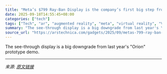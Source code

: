 ```yaml
---
title: "Meta’s $799 Ray-Ban Display is the company’s first big step from VR to AR"
date: 2025-09-18T14:55:45+08:00
categories: ["tech"]
tags: ["Tech", "ar", "augmented reality", "meta", "virtual reality", "VR", "Zuckerberg"]
summary: "The see-through display is a big downgrade from last year's \"Orion\" prototype demo."
source_url: "https://arstechnica.com/gadgets/2025/09/metas-799-ray-ban-display-is-the-companys-first-big-step-from-vr-to-ar/"
---
```


The see-through display is a big downgrade from last year's "Orion" prototype demo.

---

*来源: [原文链接](https://arstechnica.com/gadgets/2025/09/metas-799-ray-ban-display-is-the-companys-first-big-step-from-vr-to-ar/)*
